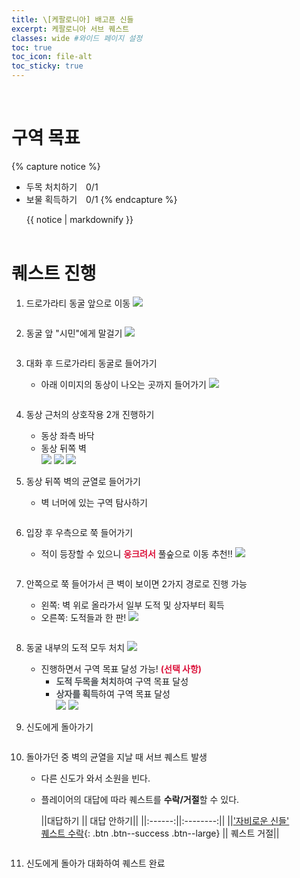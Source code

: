 ```yaml
---
title: \[케팔로니아] 배고픈 신들
excerpt: 케팔로니아 서브 퀘스트
classes: wide #와이드 페이지 설정
toc: true
toc_icon: file-alt
toc_sticky: true
---
```


<head>
    <style type="text/css">
        aside { font-size: 22px; }
        section { font-size: 18px; }
        tbody, th { text-align: center; }
        .notice--primary { width: 50%; margin-left: 24px; }
        b { color: crimson; }
    </style>
</head>
<br>



<!-- # 퀘스트 보상
<table>
    <thead>
        <tr>
            <th colspan="2">
                보상
            </th>
        </tr>
    </thead>
    <tbody>
        <tr>
            <td><img alt="경험치" src="/assets/images/aoc/default/XP.jpg"></td><td><img alt="드라크마" src="/assets/images/aoc/default/Drachmae.jpg"></td>
        </tr>
        <tr>
            <td>경험치</td><td>드라크마</td>
        </tr>
    </tbody>
</table>

<br> -->




# 구역 목표
{% capture notice %}
* 두목 처치하기　0/1
* 보물 획득하기　0/1
{% endcapture %}

<div class="notice--primary">{{ notice | markdownify }}</div>
<br>

# 퀘스트 진행

1. 드로가라티 동굴 앞으로 이동
<a href="/assets/images/aoc/kephallonia/01-hungry-gods/1.png"><img src="/assets/images/aoc/kephallonia/01-hungry-gods/1.png"></a>
    <pre></pre>
    
2. 동굴 앞 "시민"에게 말걸기
<a href="/assets/images/aoc/kephallonia/01-hungry-gods/2.png"><img src="/assets/images/aoc/kephallonia/01-hungry-gods/2.png"></a>
    <pre></pre>

3. 대화 후 드로가라티 동굴로 들어가기
    - 아래 이미지의 동상이 나오는 곳까지 들어가기
    <a href="/assets/images/aoc/kephallonia/01-hungry-gods/3.jpeg"><img src="/assets/images/aoc/kephallonia/01-hungry-gods/3.jpeg"></a>
    <pre></pre>


4. 동상 근처의 상호작용 2개 진행하기
    - 동상 좌측 바닥
    - 동상 뒤쪽 벽
        <figure class="third" style="margin: 0px;">
            <a href="/assets/images/aoc/kephallonia/01-hungry-gods/4-1.png"><img src="/assets/images/aoc/kephallonia/01-hungry-gods/4-1.png"></a>
            <a href="/assets/images/aoc/kephallonia/01-hungry-gods/4-2.png"><img src="/assets/images/aoc/kephallonia/01-hungry-gods/4-2.png"></a>
            <a href="/assets/images/aoc/kephallonia/01-hungry-gods/4-3.png"><img src="/assets/images/aoc/kephallonia/01-hungry-gods/4-3.png"></a>
        </figure>
        <p></p>

5. 동상 뒤쪽 벽의 균열로 들어가기
    - 벽 너머에 있는 구역 탐사하기
    <pre></pre>

6. 입장 후 우측으로 쭉 들어가기
    - 적이 등장할 수 있으니 <b>웅크려서</b> 풀숲으로 이동 추천!!
    <a href="/assets/images/aoc/kephallonia/01-hungry-gods/6.png"><img src="/assets/images/aoc/kephallonia/01-hungry-gods/6.png"></a>
    <pre></pre>

7. 안쪽으로 쭉 들어가서 큰 벽이 보이면 2가지 경로로 진행 가능
    - 왼쪽: 벽 위로 올라가서 일부 도적 및 상자부터 획득
    - 오른쪽: 도적들과 한 판!
    <a href="/assets/images/aoc/kephallonia/01-hungry-gods/7.jpeg"><img src="/assets/images/aoc/kephallonia/01-hungry-gods/7.jpeg"></a>
    <pre></pre>

8. 동굴 내부의 도적 모두 처치
    <a href="/assets/images/aoc/kephallonia/01-hungry-gods/8.png"><img src="/assets/images/aoc/kephallonia/01-hungry-gods/8.png"></a>
    - 진행하면서 구역 목표 달성 가능! <b>(선택 사항)</b>
        - <b style="color:#494e52">도적 두목을 처치</b>하여 구역 목표 달성
        - <b style="color:#494e52">상자를 획득</b>하여 구역 목표 달성
            <figure class="half" style="margin: 0px;">
                <a href="/assets/images/aoc/kephallonia/01-hungry-gods/8-1.jpeg"><img src="/assets/images/aoc/kephallonia/01-hungry-gods/8-1.jpeg"></a>
                <a href="/assets/images/aoc/kephallonia/01-hungry-gods/8-2.png"><img src="/assets/images/aoc/kephallonia/01-hungry-gods/8-2.png"></a>
            </figure>

9. 신도에게 돌아가기
    <pre></pre>    

10. 돌아가던 중 벽의 균열을 지날 때 서브 퀘스트 발생
    - 다른 신도가 와서 소원을 빈다.
    - 플레이어의 대답에 따라 퀘스트를 **수락/거절**할 수 있다.

        ||대답하기 || 대답 안하기||
        ||:------:||:--------:||
        ||['자비로운 신들' <br> 퀘스트 수락](../www.naver.com){: .btn .btn--success .btn--large} || 퀘스트 거절||
        
        <pre></pre>

11. 신도에게 돌아가 대화하여 퀘스트 완료





    